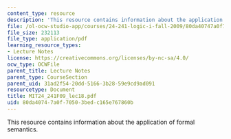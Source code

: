 ```yaml
---
content_type: resource
description: 'This resource contains information about the application of formal semantics. '
file: /ol-ocw-studio-app/courses/24-241-logic-i-fall-2009/80da40747a0f70503bedc165e767860b_MIT24_241F09_lec18.pdf
file_size: 232113
file_type: application/pdf
learning_resource_types:
- Lecture Notes
license: https://creativecommons.org/licenses/by-nc-sa/4.0/
ocw_type: OCWFile
parent_title: Lecture Notes
parent_type: CourseSection
parent_uid: 31ad2f54-20dd-5166-3b28-59e9cd9ad091
resourcetype: Document
title: MIT24_241F09_lec18.pdf
uid: 80da4074-7a0f-7050-3bed-c165e767860b
---
```

This resource contains information about the application of formal semantics. 